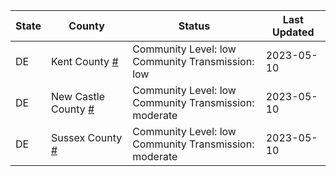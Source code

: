 State | County | Status | Last Updated
--- | --- | --- | --- 
DE | Kent County <a href="#kent_county">#</a> | <a name="kent_county"></a>Community Level: low<br/>Community Transmission: low | 2023-05-10
DE | New Castle County <a href="#new_castle_county">#</a> | <a name="new_castle_county"></a>Community Level: low<br/>Community Transmission: moderate | 2023-05-10
DE | Sussex County <a href="#sussex_county">#</a> | <a name="sussex_county"></a>Community Level: low<br/>Community Transmission: moderate | 2023-05-10
